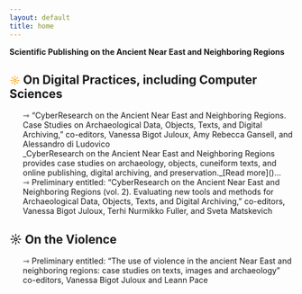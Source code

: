 ```yaml
---
layout: default
title: home
---
```


**Scientific Publishing on the Ancient Near East and Neighboring Regions**

<h2> <span style="color:orange; font-size: 18px">&#9788;</span> On Digital Practices, including Computer Sciences</span></h2>
<ul>
<li style="list-style-type:none">&#8702; “CyberResearch on the Ancient Near East and Neighboring Regions. Case Studies on Archaeological Data, Objects, Texts, and Digital Archiving,” co-editors, Vanessa Bigot Juloux, Amy Rebecca Gansell, and Alessandro di Ludovico<br/>
       _CyberResearch on the Ancient Near East and Neighboring Regions provides case studies on archaeology, objects, cuneiform texts, and online publishing, digital archiving, and preservation._[Read more]()... </li>

<li style="list-style-type:none">&#8702; Preliminary entitled: “CyberResearch on the Ancient Near East and Neighboring Regions (vol. 2). Evaluating new tools and methods for Archaeological Data, Objects, Texts, and Digital Archiving,” co-editors, Vanessa Bigot Juloux, Terhi Nurmikko Fuller, and Sveta Matskevich</li>
</ul>

<h2> <span style="color:orange  font-size: 18px">&#9788;</span> On the Violence</span></h2>

<ul>
 <li style="list-style-type:none">&#8702; Preliminary entitled: “The use of violence in the ancient Near East and neighboring regions: case studies on texts, images and archaeology” co-editors, Vanessa Bigot Juloux and Leann Pace</li>
  </ul>


